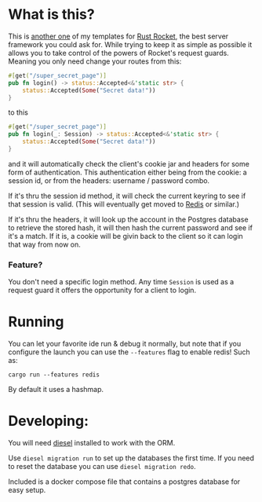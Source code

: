 # What is this?
This is [another one](https://github.com/Rushmore75/rust_server_template) of my templates for [Rust Rocket](https://rocket.rs), the best server framework you could ask for. While trying to keep it as simple as possible it allows you to take control of the powers of Rocket's request guards. Meaning you only need change your routes from this:
```rust
#[get("/super_secret_page")]
pub fn login() -> status::Accepted<&'static str> {
    status::Accepted(Some("Secret data!"))
}
```
to this
```rust
#[get("/super_secret_page")]
pub fn login(_: Session) -> status::Accepted<&'static str> {
    status::Accepted(Some("Secret data!"))
}
```
and it will automatically check the client's cookie jar and headers for some form of authentication. This authentication either being from the cookie: a session id, or from the headers: username / password combo.

If it's thru the session id method, it will check the current keyring to see if that session is valid. (This will eventually get moved to [Redis](https://redis.io/) or similar.)

If it's thru the headers, it will look up the account in the Postgres database to retrieve the stored hash, it will then hash the current password and see if it's a match. If it is, a cookie will be givin back to the client so it can login that way from now on.

### Feature?
You don't need a specific login method. Any time `Session` is used as a request guard it offers the opportunity for a client to login.

# Running
You can let your favorite ide run & debug it normally, but note that if you configure the launch you can use the `--features` flag to enable redis! Such as:
```shell
cargo run --features redis
```
By default it uses a hashmap.

# Developing:
You will need [diesel](https://diesel.rs/) installed to work with the ORM.

Use `diesel migration run` to set up the databases the first time. If you need to reset the database you can use `diesel migration redo`.

Included is a docker compose file that contains a postgres database for easy setup.